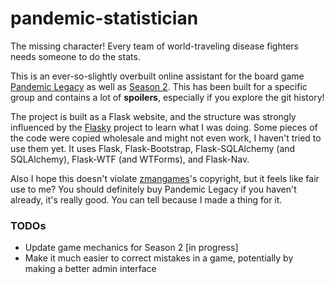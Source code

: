 # pandemic-statistician

The missing character! Every team of world-traveling disease fighters needs someone to do the stats.

This is an ever-so-slightly overbuilt online assistant for the board game [Pandemic Legacy](http://www.zmangames.com/store/p31/Pandemic_Legacy.html) as well as [Season 2](https://zmangames.com/en/products/pandemic-legacy-season-2/). This has been built for a specific group and contains a lot of **spoilers**, especially if you explore the git history!

The project is built as a Flask website, and the structure was strongly influenced by the [Flasky](https://github.com/miguelgrinberg/flasky) project to learn what I was doing. Some pieces of the code were copied wholesale and might not even work, I haven't tried to use them yet. It uses Flask, Flask-Bootstrap, Flask-SQLAlchemy (and SQLAlchemy), Flask-WTF (and WTForms), and Flask-Nav.

Also I hope this doesn't violate [zmangames](http://www.zmangames.com)'s copyright, but it feels like fair use to me? You should definitely buy Pandemic Legacy if you haven't already, it's really good. You can tell because I made a thing for it.

### TODOs

* Update game mechanics for Season 2 [in progress]
* Make it much easier to correct mistakes in a game, potentially by making a better admin interface
